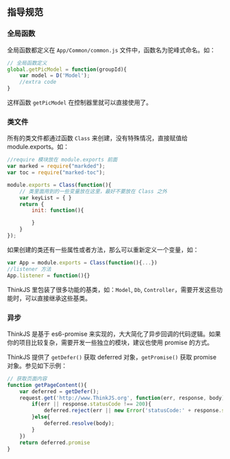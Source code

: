 ## 指导规范

### 全局函数

全局函数都定义在 `App/Common/common.js` 文件中，函数名为驼峰式命名。如：

```js
// 全局函数定义
global.getPicModel = function(groupId){
    var model = D('Model');
    //extra code
}
```

这样函数 `getPicModel` 在控制器里就可以直接使用了。

### 类文件

所有的类文件都通过函数 `Class` 来创建，没有特殊情况，直接赋值给 module.exports。如：

```js
//require 模块放在 module.exports 前面
var marked = require("markded");
var toc = require("marked-toc");

module.exports = Class(function(){
    // 类里面用到的一些变量放在这里，最好不要放在 Class 之外
    var keyList = { }
    return {
        init: function(){

        }
    }
});
```

如果创建的类还有一些属性或者方法，那么可以重新定义一个变量，如：

```js
var App = module.exports = Class(function(){...})
//listener 方法
App.listener = function(){}
```

ThinkJS 里包装了很多功能的基类，如：`Model`, `Db`, `Controller`，需要开发这些功能时，可以直接继承这些基类。

### 异步

ThinkJS 是基于 es6-promise 来实现的，大大简化了异步回调的代码逻辑。如果你的项目比较复杂，需要开发一些独立的模块，建议也使用 promise 的方式。

ThinkJS 提供了 `getDefer()` 获取 deferred 对象，`getPromise()` 获取 promise 对象。参见如下示例：

```js
// 获取页面内容
function getPageContent(){
    var deferred = getDefer();
    request.get('http://www.ThinkJS.org', function(err, response, body){
        if(err || response.statusCode !== 200){
            deferred.reject(err || new Error('statusCode:' + response.statusCode))
        }else{
            deferred.resolve(body);
        }
    })
    return deferred.promise
}
```
